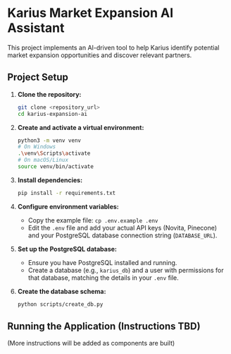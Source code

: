 # Karius Market Expansion AI Assistant

This project implements an AI-driven tool to help Karius identify potential market expansion opportunities and discover relevant partners.

## Project Setup

1.  **Clone the repository:**
    ```bash
    git clone <repository_url>
    cd karius-expansion-ai
    ```

2.  **Create and activate a virtual environment:**
    ```bash
    python3 -m venv venv
    # On Windows
    .\venv\Scripts\activate
    # On macOS/Linux
    source venv/bin/activate
    ```

3.  **Install dependencies:**
    ```bash
    pip install -r requirements.txt
    ```

4.  **Configure environment variables:**
    *   Copy the example file: `cp .env.example .env`
    *   Edit the `.env` file and add your actual API keys (Novita, Pinecone) and your PostgreSQL database connection string (`DATABASE_URL`).

5.  **Set up the PostgreSQL database:**
    *   Ensure you have PostgreSQL installed and running.
    *   Create a database (e.g., `karius_db`) and a user with permissions for that database, matching the details in your `.env` file.

6.  **Create the database schema:**
    ```bash
    python scripts/create_db.py
    ```

## Running the Application (Instructions TBD)

(More instructions will be added as components are built) 